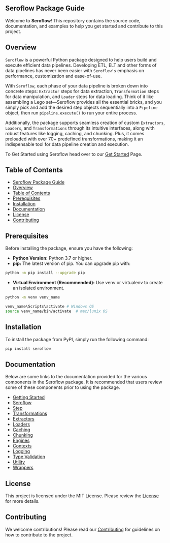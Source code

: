 ## Seroflow Package Guide

Welcome to **Seroflow**! This repository contains the source code, documentation, and examples to help you get started and contribute to this project.

## Overview
`Seroflow` is a powerful Python package designed to help users build and execute efficient data pipelines. Developing ETL, ELT and other forms of data pipelines has never been easier with `Seroflow's` emphasis on performance, customization and ease-of-use.

With `Seroflow`, each phase of your data pipeline is broken down into concrete steps: `Extractor` steps for data extraction, `Transformation` steps for data manipulation, and `Loader` steps for data loading. Think of it like assembling a Lego set—Seroflow provides all the essential bricks, and you simply pick and add the desired step objects sequentially into a `Pipeline` object, then run `pipeline.execute()` to run your entire process. 

Additionally, the package supports seamless creation of custom `Extractors`, `Loaders`, and `Transformations` through its intuitive interfaces, along with robust features like logging, caching, and chunking. Plus, it comes preloaded with over 70+ predefined transformations, making it an indispensable tool for data pipeline creation and execution.

To Get Started using Seroflow head over to our [Get Started](docs/getting_started.md) Page.

## Table of Contents

- [Seroflow Package Guide](#seroflow-package-guide)
- [Overview](#overview)
- [Table of Contents](#table-of-contents)
- [Prerequisites](#prerequisites)
- [Installation](#installation)
- [Documentation](#documentation)
- [License](#license)
- [Contributing](#contributing)

## Prerequisites

Before installing the package, ensure you have the following:

- **Python Version:** Python 3.7 or higher.
- **pip:** The latest version of pip. You can upgrade pip with:
```bash
python -m pip install --upgrade pip
```
- **Virtual Environment (Recommended):** Use venv or virtualenv to create an isolated environment.
```bash
python -m venv venv_name

venv_name\Scripts\activate # Windows OS
source venv_name/bin/activate  # mac/lunix OS
```

## Installation

To install the package from PyPI, simply run the following command:

```bash
pip install seroflow
```

## Documentation
Below are some links to the documentation provided for the various components in the Seroflow package. It is recommended that users review some of these components prior to using the package.

- [Getting Started](docs/getting_started.md)
- [Seroflow](docs/Seroflow.md)
- [Step](docs/step.md)
- [Transformations](docs/transformations/transformation.md)
- [Extractors](docs/extract.md)
- [Loaders](docs/load.md)
- [Caching](docs/cache.md)
- [Chunking](docs/chunker.md)
- [Engines](docs/engine.md)
- [Contexts](docs/context.md)
- [Logging](docs/log.md)
- [Type Validation](docs/types.md)
- [Utility](docs/utils.md)
- [Wrappers](docs/wrappers.md)

## License
This project is licensed under the MIT License. Please review the [License](LICENSE.md) for more details.

## Contributing
We welcome contributions! Please read our [Contributing](docs/contributing.md) for guidelines on how to contribute to the project.
